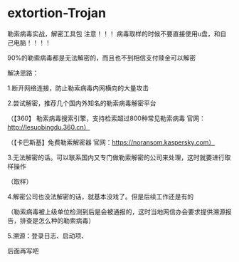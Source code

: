 # extortion-Trojan
勒索病毒实战，解密工具包
注意！！！ 病毒取样的时候不要直接使用u盘，和自己电脑！！！！

90%的勒索病毒都是无法解密的，而且也不到相信支付赎金可以解密

解决思路：


1.断开网络连接，防止勒索病毒内网横向的大量攻击


2.尝试解密，推荐几个国内外知名的勒索病毒解密平台

（【360】 勒索病毒搜索引擎，支持检索超过800种常见勒索病毒  官网：http://lesuobingdu.360.cn）

（【卡巴斯基】免费勒索解密器 官网：https://noransom.kaspersky.com）


3.无法解密的话。可以联系国内又专门做勒索解密的公司来处理，这时就要进行取样操作


   （取样）


4.解密公司也没法解密的话，就基本没戏了。但是后续工作还是有的


  （勒索病毒被上级单位检测到后是会被通报的，这时当地网信办会要求提供溯源报告，排查是怎么种的勒索病毒）


5.溯源：登录日志、启动项、


后面再写吧




